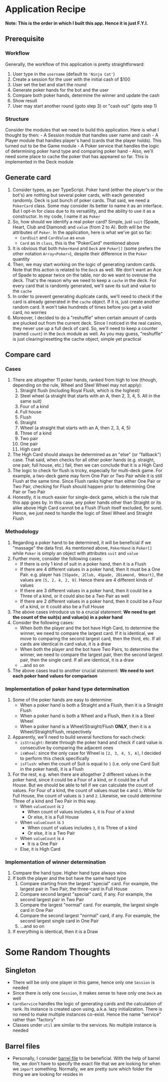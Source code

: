 # Application Recipe

**Note: This is the order in which I built this app. Hence it is just F.Y.I.**

## Prerequisite

### Workflow

Generally, the workflow of this application is pretty straightforward:

1. User type in the `username` (default to `'Ninja Cat'`)
2. Create a session for the user with the initial cash of $100
3. User set the bet and start the round
4. Generate poker hands for the bot and the user
5. Compare both poker hands, determine the winner and update the cash
6. Show result
7. User may start another round (goto step 3) or "cash out" (goto step 1)

### Structure

Consider the modules that we need to build this application. Here is what I thought by then: - A Session module that handles user name and cash - A Player module that handles player's hand (cards that the player holds). This turned out to be the Game module - A Poker service that handles the logic of determining poker hand type and comparing poker hand - Also, we'll need some place to cache the poker that has appeared so far. This is implemented in the Deck module

## Generate card

1. Consider types, as per TypeScript. Poker hand (either the player's or the bot's) are nothing but several poker cards, with each generated randomly. Deck is just bunch of poker cards. That said, we need a `PokerCard` class. Some may consider its better to name it as an interface. But I opt-in for class due to its versatility, and the ability to use it as a constructor. In my code, I name it as `Poker`
2. So, how should we identify a real poker card? Simple, just `suit` (Spade, Heart, Club and Diamond) and `value` (from 2 to A). Both will be the attributes of `Poker`. In the application, here is what we've got so far:
    - `CardSuit` and `CardValue` as `enum`
    - `Card` as in `class`, this is the "PokerCard" mentioned above
3. It is obvious that both `PokerHand` and `Deck` are `Poker[]` (some prefers the other notation `Array<Poker>`), despite their difference in the `Poker` quantity
4. Then, we may start working on the logic of generating random cards. Note that this action is related to the `Deck` as well. We don't want an Ace of Spade to appear twice on the table, nor do we want to overuse the deck. That's the reason why we need to keep a `cache` in the deck. For every card that is randomly generated, we'll save its suit and value to the `cache`
5. In order to prevent generating duplicate cards, we'll need to check if the card is already generated in the `cache` object. If it is, just create another random card. It won't take hundreds of times before you get a valid card, no worries
6. Moreover, I decided to do a "reshuffle" when certain amount of cards are plucked out from the current deck. Since I noticed in the real casino, they never use up a full deck of card. So, we'll need to keep a counter (named `count`) in the `Deck` module as well. As you may guess, "reshuffle" is just clearing/resetting the cache object, simple yet practical

## Compare card

### Cases

1. There are altogether 11 poker hands, ranked from high to low (though, depending on the rule, Wheel and Steel Wheel may not apply):
    1. Straight flush (including Royal Flush, which is the highest)
    2. Steel wheel (a straight that starts with an A, then 2, 3, 4, 5. All in the same suit)
    3. Four of a kind
    4. Full house
    5. Flush
    6. Straight
    7. Wheel (a straight that starts with an A, then 2, 3, 4, 5)
    8. Three of a kind
    9. Two pair
    10. One pair
    11. High card
2. The High Card should always be determined as an "else" (or "fallback") case. That said, when checks for all other poker hands (e.g. straight, one pair, full house, etc.) fail, then we can conclude that it is a High Card
3. The logic to check for flush is tricky, especially for multi-deck game. For example, a two-deck game may form One Pair or Two Pair while it is still Flush at the same time. Since Flush ranks higher than either One Pair or Two Pair, checking for Flush should happen prior to determining One Pair or Two Pair
4. Honestly, it is much easier for single-deck game, which is the rule that this app goes by. In this case, any poker hands other than Straight or its alike above High Card cannot be a Flush (Flush itself excluded, for sure). Hence, we just need to handle the logic of Steel Wheel and Straight Flush

### Methodology

1. Regarding a poker hand to be determined, it will be beneficial if we "massage" the data first. As mentioned above, `PokerHand` is `Poker[]` while `Poker` is simply an object with attributes `suit` and `value`
2. Further more, consider the following cases:
    - If there is only 1 kind of suit in a poker hand, then it is a Flush
    - If there are 4 different values in a poker hand, then it must be a One Pair. e.g. player has `[5Spade, 2Club, 4Spade, 2Diamond, 9Heart]`, the values are `[5, 2, 4, 2, 9]`. Hence there are 4 different kinds of values
    - If there are 3 different values in a poker hand, then it could be a Three of a kind, or it could also be a Two Pair as well
    - If there are 2 different values in a poker hand, then it could be a Four of a kind, or it could also be a Full House
3. The above cases introduce us to a crucial statement: **We need to get the count of the suit(s) and value(s) in a poker hand**
4. Consider the following cases:
    - When both the player and the bot have High Card, to determine the winner, we need to compare the largest card. If it is identical, we move to comparing the second largest card, then the third, etc. If all cards are identical in card value, it is a draw
    - When both the player and the bot have Two Pairs, to determine the winner, we need to compare the largest pair, then the second largest pair, then the single card. If all are identical, it is a draw
    - ...and so on
5. The above cases lead to another crucial statement: **We need to sort each poker hand values for comparison**

### Implementation of poker hand type determination

1. Some of the poker hands are easy to determine:
    - When a poker hand is both a Straight and a Flush, then it is a Straight Flush
    - When a poker hand is both a Wheel and a Flush, then it is a Steel Wheel
    - When a poker hand is a Wheel/Straight/Flush **ONLY**, then it is a Wheel/Straight/Flush, respectively
2. Apparently, we'll need to build several functions for each check:
    - `isStraight`: iterate through the poker hand and check if card value is consecutive by comparing the adjacent ones
    - `isWheel`: since the only case for Wheel is `[2, 3, 4, 5, A]`, I decided to perform this check specifically
    - `isFlush`: when the count of Suit is equal to `1` (i.e. only one Card Suit in the poker hand), it is a Flush
3. For the rest, e.g. when there are altogether 2 different values in the poker hand, since it could be a Four of a kind, or it could be a Full House. But we should be able to tell if we can calculate the count of values. For Four of a kind, the count of values must be `4` and `1`. While for Full House, the count of values is `3` and `2`. Likewise, we could determine Three of a kind and Two Pair in this way.
    - When `valueCount` is `2`
        - When count of values includes `4`, it is Four of a kind
        - Or else, it is a Full House
    - When `valueCount` is `3`
        - When count of values includes `3`, it is Three of a kind
        - Or else, it is a Two Pair
    - When `valueCount` is `4`
        - It is a One Pair
    - Else, it is High Card

### Implementation of winner determination

1. Compare the hand type. Higher hand type always wins
2. If both the player and the bot have the same hand type
    1. Compare starting from the largest "special" card. For example, the largest pair in Two Pair, the three-card in Full House
    2. Compare second largest "special" card, if any. For example, the second largest pair in Two Pair
    3. Compare the largest "normal" card. For example, the largest single card in One Pair
    4. Compare the second largest "normal" card, if any. For example, the second largest single card in One Pair
    5. ...and so on
3. If everything is identical, then it is a Draw

# Some Random Thoughts

## Singleton

-   There will be only one player in this game, hence only one `Session` is needed
-   Since there is only one `Session`, it makes sense to have only one `Deck` as well
-   `CardService` handles the logic of generating cards and the calculation of rank. Its instance is created upon using, a.k.a. lazy initialization. There is no need to make multiple instances co-exist. Hence the name "service" rather than "factory"
-   Classes under `util` are similar to the services. No multiple instance is needed

## Barrel files

-   Personally, I consider [barrel file](https://basarat.gitbook.io/typescript/main-1/barrel) to be beneficial. With the help of barrel file, we don't have to specify the exact file that we are looking for when we `import` something. Normally, we are pretty sure which folder the thing we are looking for resides in
